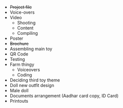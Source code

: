 * ~~Project file~~
* Voice-overs
* Video
    * Shooting
    * Content
    * Compiling
* Poster
* ~~Brochure~~
* Assembling main toy
* QR Code
* Testing
* Farm thingy
    * Voiceovers
    * Coding
* Deciding third toy theme
* Doll new outfit design
* Male doll
* Documents arrangement (Aadhar card copy, ID Card)
* Printouts
